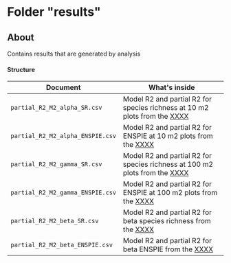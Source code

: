 # Folder "results"

## About

Contains results that are generated by analysis 

#### Structure

| Document                               | What's inside                            |
| -------------------------------------- |----------------------------------------- |
| `partial_R2_M2_alpha_SR.csv` | Model R2 and partial R2 for species richness at 10 m2 plots from the  [XXXX](analysis/XXX.R)  |
| `partial_R2_M2_alpha_ENSPIE.csv` | Model R2 and partial R2 for ENSPIE at 10 m2 plots from the [XXXX](analysis/XXX.R) |
| `partial_R2_M2_gamma_SR.csv` | Model R2 and partial R2 for species richness at 100 m2 plots from the  [XXXX](analysis/XXX.R)  |
| `partial_R2_M2_gamma_ENSPIE.csv` | Model R2 and partial R2 for ENSPIE at 100 m2 plots from the [XXXX](analysis/XXX.R) |
| `partial_R2_M2_beta_SR.csv` | Model R2 and partial R2  for beta species richness from the  [XXXX](analysis/XXX.R)  |
| `partial_R2_M2_beta_ENSPIE.csv` | Model R2 and partial R2 for beta ENSPIE from the [XXXX](analysis/XXX.R) |


